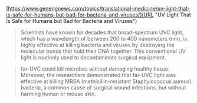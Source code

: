 [https://www.genengnews.com/topics/translational-medicine/uv-light-that-is-safe-for-humans-but-bad-for-bacteria-and-viruses/](URL "UV Light That Is Safe for Humans but Bad for Bacteria and Viruses")

> Scientists have known for decades that broad-spectrum UVC light, which has a wavelength of between 200 to 400 nanometers (nm), is highly effective at killing bacteria and viruses by destroying the molecular bonds that hold their DNA together. This conventional UV light is routinely used to decontaminate surgical equipment.

> far-UVC could kill microbes without damaging healthy tissue. Moreover, the researchers demonstrated that far-UVC light was effective at killing MRSA (methicillin-resistant Staphylococcus aureus) bacteria, a common cause of surgical wound infections, but without harming human or mouse skin.

